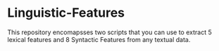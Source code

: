 # Linguistic-Features
This repository encomapsses two scripts that you can use to extract 5 lexical features and 8 Syntactic Features from any textual data. 
